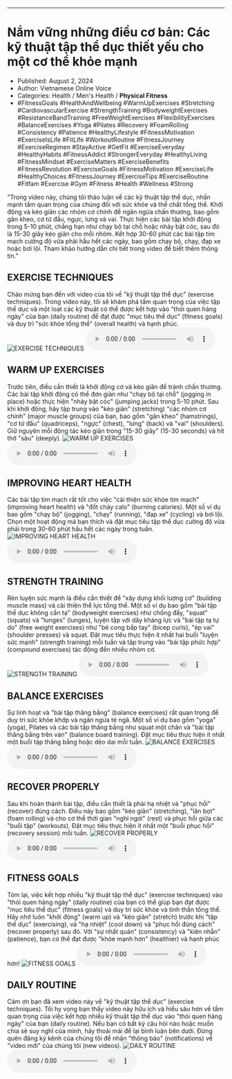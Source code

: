 
---

# Nắm vững những điều cơ bản: Các kỹ thuật tập thể dục thiết yếu cho một cơ thể khỏe mạnh

- Published: August 2, 2024
- Author: Vietnamese Online Voice
- Categories: Health / Men's Health / **Physical Fitness**
- #FitnessGoals #HealthAndWellbeing #WarmUpExercises #Stretching #CardiovascularExercise #StrengthTraining #BodyweightExercises #ResistanceBandTraining #FreeWeightExercises #FlexibilityExercises #BalanceExercises #Yoga #Pilates #Recovery #FoamRolling #Consistency #Patience #HealthyLifestyle #FitnessMotivation #ExerciseIsLife #FitLife #WorkoutRoutine #FitnessJourney #ExerciseRegimen #StayActive #GetFit #ExerciseEveryday #HealthyHabits #FitnessAddict #StrongerEveryday #HealthyLiving #FitnessMindset #ExerciseMatters #ExerciseBenefits #FitnessRevolution #ExerciseGoals #FitnessMotivation #ExerciseLife #HealthyChoices #FitnessJourney #ExerciseTips #ExerciseRoutine #Fitfam #Exercise #Gym #Fitness #Health #Wellness #Strong

"Trong video này, chúng tôi thảo luận về các kỹ thuật tập thể dục, nhấn mạnh tầm quan trọng của chúng đối với sức khỏe và thể chất tổng thể. Khởi động và kéo giãn các nhóm cơ chính để ngăn ngừa chấn thương, bao gồm gân kheo, cơ tứ đầu, ngực, lưng và vai. Thực hiện các bài tập khởi động trong 5-10 phút, chẳng hạn như chạy bộ tại chỗ hoặc nhảy bật cóc, sau đó là 15-30 giây kéo giãn cho mỗi nhóm. Kết hợp 30-60 phút các bài tập tim mạch cường độ vừa phải hầu hết các ngày, bao gồm chạy bộ, chạy, đạp xe hoặc bơi lội. Tham khảo hướng dẫn chi tiết trong video để biết thêm thông tin."


## EXERCISE TECHNIQUES

Chào mừng bạn đến với video của tôi về "kỹ thuật tập thể dục" (exercise techniques). Trong video này, tôi sẽ khám phá tầm quan trọng của việc tập thể dục và một loạt các kỹ thuật có thể được kết hợp vào "thói quen hàng ngày" của bạn (daily routine) để đạt được "mục tiêu thể dục" (fitness goals) và duy trì "sức khỏe tổng thể" (overall health) và hạnh phúc.
![EXERCISE TECHNIQUES](https://http-archiver-apis-production-80.schnworks.com/storage/images/transitions/2024-08-02/transition-7992109875-Montserrat-Bold-880E4F.jpg)
<audio controls>
    <source src="https://http-archiver-apis-production-80.schnworks.com/storage/storage/audio/file-13404750554.mp3" type="audio/mpeg">
</audio>



## WARM UP EXERCISES

Trước tiên, điều cần thiết là khởi động cơ và kéo giãn để tránh chấn thương. Các bài tập khởi động có thể đơn giản như "chạy bộ tại chỗ" (jogging in place) hoặc thực hiện "nhảy bật cóc" (jumping jacks) trong 5-10 phút. Sau khi khởi động, hãy tập trung vào "kéo giãn" (stretching) "các nhóm cơ chính" (major muscle groups) của bạn, bao gồm "gân kheo" (hamstrings), "cơ tứ đầu" (quadriceps), "ngực" (chest), "lưng" (back) và "vai" (shoulders). Giữ nguyên mỗi động tác kéo giãn trong "15-30 giây" (15-30 seconds) và hít thở "sâu" (deeply).
![WARM UP EXERCISES](https://http-archiver-apis-production-80.schnworks.com/storage/images/transitions/2024-08-02/transition--13162999450-Montserrat-Regular-303F9F.jpg)
<audio controls>
    <source src="https://http-archiver-apis-production-80.schnworks.com/storage/storage/audio/file-14526097664.mp3" type="audio/mpeg">
</audio>



## IMPROVING HEART HEALTH

Các bài tập tim mạch rất tốt cho việc "cải thiện sức khỏe tim mạch" (improving heart health) và "đốt cháy calo" (burning calories). Một số ví dụ bao gồm "chạy bộ" (jogging), "chạy" (running), "đạp xe" (cycling) và bơi lội. Chọn một hoạt động mà bạn thích và đặt mục tiêu tập thể dục cường độ vừa phải trong 30-60 phút hầu hết các ngày trong tuần.
![IMPROVING HEART HEALTH](https://http-archiver-apis-production-80.schnworks.com/storage/images/transitions/2024-08-02/transition--4645194693-Montserrat-Thin-880E4F.jpg)
<audio controls>
    <source src="https://http-archiver-apis-production-80.schnworks.com/storage/storage/audio/file-13139658682.mp3" type="audio/mpeg">
</audio>



## STRENGTH TRAINING

Rèn luyện sức mạnh là điều cần thiết để "xây dựng khối lượng cơ" (building muscle mass) và cải thiện thể lực tổng thể. Một số ví dụ bao gồm "bài tập thể dục không cần tạ" (bodyweight exercises) như chống đẩy, "squat" (squats) và "lunges" (lunges), luyện tập với dây kháng lực và "bài tập tạ tự do" (free weight exercises) như "bẻ cong bắp tay" (bicep curls), "ép vai" (shoulder presses) và squat. Đặt mục tiêu thực hiện ít nhất hai buổi "luyện sức mạnh" (strength training) mỗi tuần và tập trung vào "bài tập phức hợp" (compound exercises) tác động đến nhiều nhóm cơ.
![STRENGTH TRAINING](https://http-archiver-apis-production-80.schnworks.com/storage/images/transitions/2024-08-02/transition--30664563075-Montserrat-ExtraBold-512DA8.jpg)
<audio controls>
    <source src="https://http-archiver-apis-production-80.schnworks.com/storage/storage/audio/file-17390048137.mp3" type="audio/mpeg">
</audio>



## BALANCE EXERCISES

Sự linh hoạt và "bài tập thăng bằng" (balance exercises) rất quan trọng để duy trì sức khỏe khớp và ngăn ngừa té ngã. Một số ví dụ bao gồm "yoga" (yoga), Pilates và các bài tập thăng bằng như squat một chân và "bài tập thăng bằng trên ván" (balance board training). Đặt mục tiêu thực hiện ít nhất một buổi tập thăng bằng hoặc dẻo dai mỗi tuần.
![BALANCE EXERCISES](https://http-archiver-apis-production-80.schnworks.com/storage/images/transitions/2024-08-02/transition--2691216529-Montserrat-Bold-880E4F.jpg)
<audio controls>
    <source src="https://http-archiver-apis-production-80.schnworks.com/storage/storage/audio/file-7249873714.mp3" type="audio/mpeg">
</audio>



## RECOVER PROPERLY

Sau khi hoàn thành bài tập, điều cần thiết là phải hạ nhiệt và "phục hồi" (recover) đúng cách. Điều này bao gồm "kéo giãn" (stretching), "lăn bọt" (foam rolling) và cho cơ thể thời gian "nghỉ ngơi" (rest) và phục hồi giữa các "buổi tập" (workouts). Đặt mục tiêu thực hiện ít nhất một "buổi phục hồi" (recovery session) mỗi tuần.
![RECOVER PROPERLY](https://http-archiver-apis-production-80.schnworks.com/storage/images/transitions/2024-08-02/transition--15888520826-Montserrat-Black-880E4F.jpg)
<audio controls>
    <source src="https://http-archiver-apis-production-80.schnworks.com/storage/storage/audio/file-3473107400.mp3" type="audio/mpeg">
</audio>



## FITNESS GOALS

Tóm lại, việc kết hợp nhiều "kỹ thuật tập thể dục" (exercise techniques) vào "thói quen hàng ngày" (daily routine) của bạn có thể giúp bạn đạt được "mục tiêu thể dục" (fitness goals) và duy trì sức khỏe và tinh thần tổng thể. Hãy nhớ luôn "khởi động" (warm up) và "kéo giãn" (stretch) trước khi "tập thể dục" (exercising), và "hạ nhiệt" (cool down) và "phục hồi đúng cách" (recover properly) sau đó. Với "sự nhất quán" (consistency) và "kiên nhẫn" (patience), bạn có thể đạt được "khỏe mạnh hơn" (healthier) và hạnh phúc hơn!
![FITNESS GOALS](https://http-archiver-apis-production-80.schnworks.com/storage/images/transitions/2024-08-02/transition-55897508830-Montserrat-ExtraBold-4A148C.jpg)
<audio controls>
    <source src="https://http-archiver-apis-production-80.schnworks.com/storage/storage/audio/file-38956010172.mp3" type="audio/mpeg">
</audio>



## DAILY ROUTINE

Cảm ơn bạn đã xem video này về "kỹ thuật tập thể dục" (exercise techniques). Tôi hy vọng bạn thấy video này hữu ích và hiểu sâu hơn về tầm quan trọng của việc kết hợp nhiều kỹ thuật tập thể dục vào "thói quen hàng ngày" của bạn (daily routine). Nếu bạn có bất kỳ câu hỏi nào hoặc muốn chia sẻ suy nghĩ của mình, hãy thoải mái để lại bình luận bên dưới. Đừng quên đăng ký kênh của chúng tôi để nhận "thông báo" (notifications) về "video mới" của chúng tôi (new videos).
![DAILY ROUTINE](https://http-archiver-apis-production-80.schnworks.com/storage/images/transitions/2024-08-02/transition-8123951536-Montserrat-Regular-004895.jpg)
<audio controls>
    <source src="https://http-archiver-apis-production-80.schnworks.com/storage/storage/audio/file-56662313109.mp3" type="audio/mpeg">
</audio>

